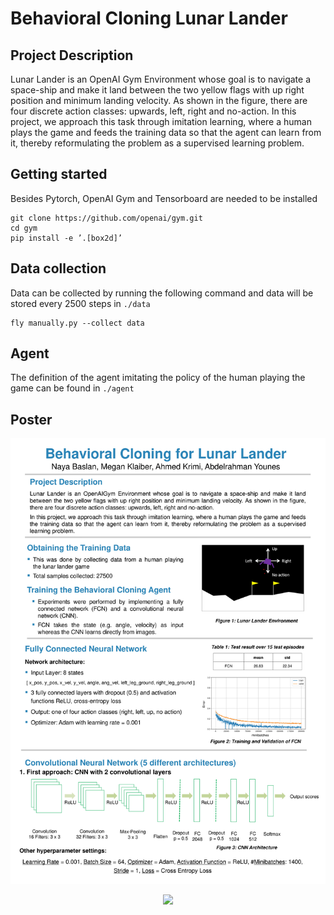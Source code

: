 # Behavioral Cloning Lunar Lander

## Project Description

Lunar Lander is an OpenAI Gym Environment whose goal is to navigate a space-ship and make it land
between the two yellow flags with up right position and minimum landing velocity. As shown in the figure,
there are four discrete action classes: upwards, left, right and no-action.
In this project, we approach this task through imitation learning, where a human plays the game and feeds
the training data so that the agent can learn from it, thereby reformulating the problem as a supervised
learning problem.

## Getting started

Besides Pytorch, OpenAI Gym and Tensorboard are needed to be installed
`````
git clone https://github.com/openai/gym.git
cd gym
pip install -e ’.[box2d]’
`````
## Data collection

Data can be collected by running the following command and data will be stored every 2500 steps in ````./data````
`````
fly manually.py --collect data
`````

## Agent

The definition of the agent imitating the policy of the human playing the game can be found in  ````./agent````

## Poster

<p align="center">
  <img src="./poster/poster_1.jpg">
</p>

<p align="center">
  <img src="./poster/poster_2.jpg">
</p>